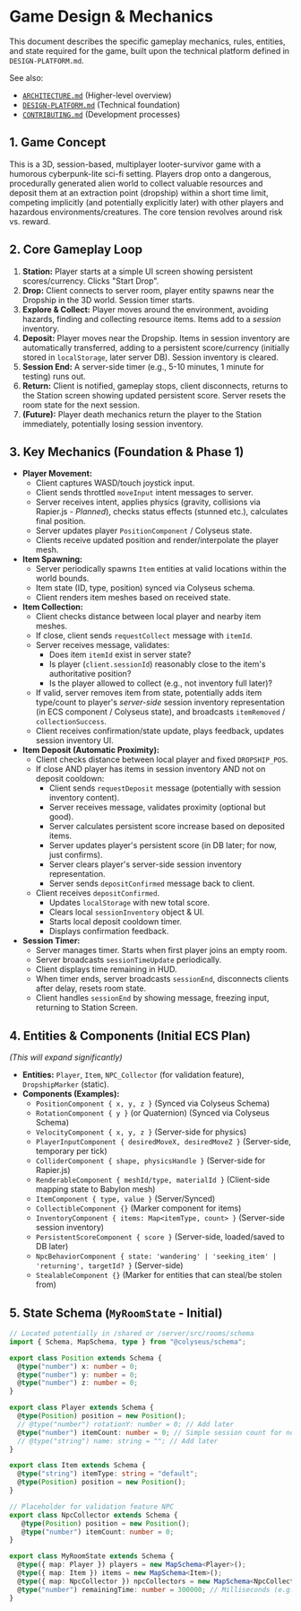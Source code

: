 # Game Design & Mechanics

This document describes the specific gameplay mechanics, rules, entities, and state required for the game, built upon the technical platform defined in `DESIGN-PLATFORM.md`.

See also:
*   [`ARCHITECTURE.md`](./ARCHITECTURE.md) (Higher-level overview)
*   [`DESIGN-PLATFORM.md`](./DESIGN-PLATFORM.md) (Technical foundation)
*   [`CONTRIBUTING.md`](./CONTRIBUTING.md) (Development processes)

## 1. Game Concept

This is a 3D, session-based, multiplayer looter-survivor game with a humorous cyberpunk-lite sci-fi setting. Players drop onto a dangerous, procedurally generated alien world to collect valuable resources and deposit them at an extraction point (dropship) within a short time limit, competing implicitly (and potentially explicitly later) with other players and hazardous environments/creatures. The core tension revolves around risk vs. reward.

## 2. Core Gameplay Loop

1.  **Station:** Player starts at a simple UI screen showing persistent scores/currency. Clicks "Start Drop".
2.  **Drop:** Client connects to server room, player entity spawns near the Dropship in the 3D world. Session timer starts.
3.  **Explore & Collect:** Player moves around the environment, avoiding hazards, finding and collecting resource items. Items add to a *session* inventory.
4.  **Deposit:** Player moves near the Dropship. Items in session inventory are automatically transferred, adding to a persistent score/currency (initially stored in `localStorage`, later server DB). Session inventory is cleared.
5.  **Session End:** A server-side timer (e.g., 5-10 minutes, 1 minute for testing) runs out.
6.  **Return:** Client is notified, gameplay stops, client disconnects, returns to the Station screen showing updated persistent score. Server resets the room state for the next session.
7.  **(Future):** Player death mechanics return the player to the Station immediately, potentially losing session inventory.

## 3. Key Mechanics (Foundation & Phase 1)

*   **Player Movement:**
    *   Client captures WASD/touch joystick input.
    *   Client sends throttled `moveInput` intent messages to server.
    *   Server receives intent, applies physics (gravity, collisions via Rapier.js - *Planned*), checks status effects (stunned etc.), calculates final position.
    *   Server updates player `PositionComponent` / Colyseus state.
    *   Clients receive updated position and render/interpolate the player mesh.
*   **Item Spawning:**
    *   Server periodically spawns `Item` entities at valid locations within the world bounds.
    *   Item state (ID, type, position) synced via Colyseus schema.
    *   Client renders item meshes based on received state.
*   **Item Collection:**
    *   Client checks distance between local player and nearby item meshes.
    *   If close, client sends `requestCollect` message with `itemId`.
    *   Server receives message, validates:
        *   Does item `itemId` exist in server state?
        *   Is player (`client.sessionId`) reasonably close to the item's authoritative position?
        *   Is the player allowed to collect (e.g., not inventory full later)?
    *   If valid, server removes item from state, potentially adds item type/count to player's *server-side* session inventory representation (in ECS component / Colyseus state), and broadcasts `itemRemoved` / `collectionSuccess`.
    *   Client receives confirmation/state update, plays feedback, updates session inventory UI.
*   **Item Deposit (Automatic Proximity):**
    *   Client checks distance between local player and fixed `DROPSHIP_POS`.
    *   If close AND player has items in session inventory AND not on deposit cooldown:
        *   Client sends `requestDeposit` message (potentially with session inventory content).
        *   Server receives message, validates proximity (optional but good).
        *   Server calculates persistent score increase based on deposited items.
        *   Server updates player's persistent score (in DB later; for now, just confirms).
        *   Server clears player's server-side session inventory representation.
        *   Server sends `depositConfirmed` message back to client.
    *   Client receives `depositConfirmed`.
        *   Updates `localStorage` with new total score.
        *   Clears local `sessionInventory` object & UI.
        *   Starts local deposit cooldown timer.
        *   Displays confirmation feedback.
*   **Session Timer:**
    *   Server manages timer. Starts when first player joins an empty room.
    *   Server broadcasts `sessionTimeUpdate` periodically.
    *   Client displays time remaining in HUD.
    *   When timer ends, server broadcasts `sessionEnd`, disconnects clients after delay, resets room state.
    *   Client handles `sessionEnd` by showing message, freezing input, returning to Station Screen.

## 4. Entities & Components (Initial ECS Plan)

*(This will expand significantly)*

*   **Entities:** `Player`, `Item`, `NPC_Collector` (for validation feature), `DropshipMarker` (static).
*   **Components (Examples):**
    *   `PositionComponent { x, y, z }` (Synced via Colyseus Schema)
    *   `RotationComponent { y }` (or Quaternion) (Synced via Colyseus Schema)
    *   `VelocityComponent { x, y, z }` (Server-side for physics)
    *   `PlayerInputComponent { desiredMoveX, desiredMoveZ }` (Server-side, temporary per tick)
    *   `ColliderComponent { shape, physicsHandle }` (Server-side for Rapier.js)
    *   `RenderableComponent { meshId/type, materialId }` (Client-side mapping state to Babylon mesh)
    *   `ItemComponent { type, value }` (Server/Synced)
    *   `CollectibleComponent {}` (Marker component for items)
    *   `InventoryComponent { items: Map<itemType, count> }` (Server-side session inventory)
    *   `PersistentScoreComponent { score }` (Server-side, loaded/saved to DB later)
    *   `NpcBehaviorComponent { state: 'wandering' | 'seeking_item' | 'returning', targetId? }` (Server-side)
    *   `StealableComponent {}` (Marker for entities that can steal/be stolen from)

## 5. State Schema (`MyRoomState` - Initial)

```typescript
// Located potentially in /shared or /server/src/rooms/schema
import { Schema, MapSchema, type } from "@colyseus/schema";

export class Position extends Schema {
  @type("number") x: number = 0;
  @type("number") y: number = 0;
  @type("number") z: number = 0;
}

export class Player extends Schema {
  @type(Position) position = new Position();
  // @type("number") rotationY: number = 0; // Add later
  @type("number") itemCount: number = 0; // Simple session count for now
  // @type("string") name: string = ""; // Add later
}

export class Item extends Schema {
  @type("string") itemType: string = "default";
  @type(Position) position = new Position();
}

// Placeholder for validation feature NPC
export class NpcCollector extends Schema {
   @type(Position) position = new Position();
   @type("number") itemCount: number = 0; 
}

export class MyRoomState extends Schema {
  @type({ map: Player }) players = new MapSchema<Player>();
  @type({ map: Item }) items = new MapSchema<Item>();
  @type({ map: NpcCollector }) npcCollectors = new MapSchema<NpcCollector>();
  @type("number") remainingTime: number = 300000; // Milliseconds (e.g., 5 mins)
}